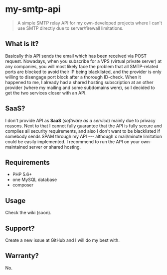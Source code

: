 # my-smtp-api
> A simple SMTP relay API for my own-developed projects where I can't use SMTP directly due to server/firewall limitations.

## What is it?
Basically this API sends the email which has been received via POST request.
Nowadays, when you subscribe for a VPS (virtual private server) at any companies, you will most likely face the problem that all SMTP-related ports are blocked to avoid their IP being blacklisted, and the provider is only willing to disengage port block after a thorough ID-check.
When it happened to me, I already had a shared hosting subscription at an other provider (where my mailing and some subdomains were), so I decided to get the two services closer with an API.

## SaaS?
I don't provide API as **SaaS** (*software as a service*) mainly due to privacy reasons. Next to that I cannot fully guarantee that the API is fully secure and complies all security requirements, and also I don't want to be blacklisted if somebody sends SPAM through my API --- although x mail/minute limitation could be easily implemented.
I recommend to run the API on your own-maintained server or shared hosting.

## Requirements
- PHP 5.6+
- one MySQL database
- composer
 
## Usage
Check the wiki (soon).

## Support?
Create a new issue at GitHub and I will do my best with.

## Warranty?
No.
